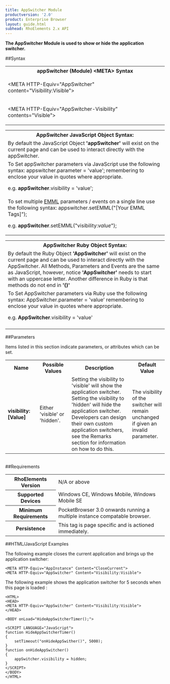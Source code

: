 ```yaml
---
title: AppSwitcher Module
productversion: '2.0'
product: Enterprise Browser
layout: guide.html
subhead: RhoElements 2.x API
---
```



<b>
The AppSwitcher Module is used to show or hide the application switcher.
</b>

##Syntax

<table class="re-table"><tr><th class="tableHeading">appSwitcher (Module) &lt;META&gt; Syntax
</th></tr><tr><td class="clsSyntaxCells clsOddRow"><p>&lt;META HTTP-Equiv="AppSwitcher" content="Visibility:Visible"&gt;</p></td></tr><tr><td class="clsSyntaxCells clsEvenRow"><p>&lt;META HTTP-Equiv="AppSwitcher-Visibility" contents="Visible"&gt;</p></td></tr></table>
<table class="re-table"><tr><th class="tableHeading">AppSwitcher JavaScript Object Syntax:</th></tr><tr><td class="clsSyntaxCells clsOddRow">
By default the JavaScript Object <b>'appSwitcher'</b> will exist on the current page and can be used to interact directly with the appSwitcher.
</td></tr><tr><td class="clsSyntaxCells clsEvenRow">
To Set appSwitcher parameters via JavaScript use the following syntax: appswitcher.parameter = 'value'; remembering to enclose your value in quotes where appropriate.  
<P />e.g. <b>appSwitcher</b>.visibility = 'value';
</td></tr><tr><td class="clsSyntaxCells clsOddRow">							
To set multiple <a href="/rhoelements/EMMLOverview">EMML</a> parameters / events on a single line use the following syntax: appswitcher.setEMML("[Your EMML Tags]");
<P />
e.g. <b>appSwitcher</b>.setEMML("visibility:<i>value</i>");							
</td></tr></table>

<table class="re-table"><tr><th class="tableHeading">AppSwitcher Ruby Object Syntax:</th></tr><tr><td class="clsSyntaxCells clsOddRow">
By default the Ruby Object <b>'AppSwitcher'</b> will exist on the current page and can be used to interact directly with the AppSwitcher. All Methods, Parameters and Events are the same as JavaScript, however, notice <b>'AppSwitcher'</b> needs to start with an uppercase letter. Another difference in Ruby is that methods do not end in <b>'()'</b></td></tr><tr><td class="clsSyntaxCells clsEvenRow">
To Set AppSwitcher parameters via Ruby use the following syntax: AppSwitcher.parameter = 'value' remembering to enclose your value in quotes where appropriate.  
<P />e.g. <b>AppSwitcher</b>.visibility = 'value'
</td></tr><tr><td class="clsSyntaxCells clsOddRow" /></tr></table>




##Parameters


Items listed in this section indicate parameters, or attributes which can be set.
<table class="re-table"><col width="20%" /><col width="20%" /><col width="38%" /><col width="22%" /><tr><th class="tableHeading">Name</th><th class="tableHeading">Possible Values</th><th class="tableHeading">Description</th><th class="tableHeading">Default Value</th></tr><tr><td class="clsSyntaxCells clsOddRow"><b>visibility:[Value]
</b></td><td class="clsSyntaxCells clsOddRow">Either 'visible' or 'hidden'.</td><td class="clsSyntaxCells clsOddRow">
                    Setting the visibility to 'visible' will show the application switcher.  Setting the visibility to 'hidden' will hide the application switcher.  Developers can design their own custom application switchers, see the Remarks section for information on how to do this.
                </td><td class="clsSyntaxCells clsOddRow">The visibility of the switcher will remain unchanged if given an invalid parameter.</td></tr></table>
<table class="re-table"><col width="78%" /><col width="8%" /><col width="1%" /><col width="5%" /><col width="1%" /><col width="5%" /><col width="2%" /></table>





##Requirements

<table class="re-table"><tr><th class="tableHeading">RhoElements Version</th><td class="clsSyntaxCell clsEvenRow">N/A or above
</td></tr><tr><th class="tableHeading">Supported Devices</th><td class="clsSyntaxCell clsOddRow">Windows CE, Windows Mobile, Windows Mobile SE</td></tr><tr><th class="tableHeading">Minimum Requirements</th><td class="clsSyntaxCell clsOddRow">PocketBrowser 3.0 onwards running a multiple instance compatable browser.</td></tr><tr><th class="tableHeading">Persistence</th><td class="clsSyntaxCell clsEvenRow">This tag is page specific and is actioned immediately.</td></tr></table>


##HTML/JavaScript Examples

The following example closes the current application and brings up the application switcher:

	<META HTTP-Equiv="AppInstance" Content="CloseCurrent">
	<META HTTP-Equiv="AppSwitcher" Content="Visibility:Visible">
	
The following example shows the application switcher for 5 seconds when this page is loaded :

	<HTML>
	<HEAD>
	<META HTTP-Equiv="AppSwitcher" Content="Visibility:Visible">
	</HEAD>
	
	<BODY onLoad="HideAppSwitcherTimer();">
	
	<SCRIPT LANGUAGE="JavaScript">
	function HideAppSwitcherTimer()
	{
		setTimeout("onHideAppSwither()", 5000);
	}
	function onHideAppSwitcher()
	{
		appSwitcher.visibility = hidden;
	}
	</SCRIPT>
	</BODY>
	</HTML>
	





